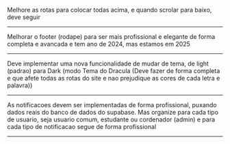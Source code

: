 Melhore as rotas para colocar todas acima, e quando scrolar para baixo, deve seguir

---

Melhorar o footer (rodape) para ser mais profissional e elegante de forma completa e avancada e tem ano de 2024, mas estamos em 2025

---

Deve implementar uma nova funcionalidade de mudar de tema, de light (padrao) para Dark (modo Tema do Dracula (Deve fazer de forma completa e que afete todas as rotas do site e nao prejudique as cores de cada letra e palavra))

---

As notificacoes devem ser implementadas de forma profissional, puxando dados reais do banco de dados do supabase. Mas organize para cada tipo de usuario, seja usuario comum, estudante ou cordenador (admin) e para cada tipo de notificacao segue de forma profissional

---